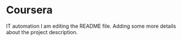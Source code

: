 # Coursera
IT automation
I am editing the README file. Adding some more details about the project description.
